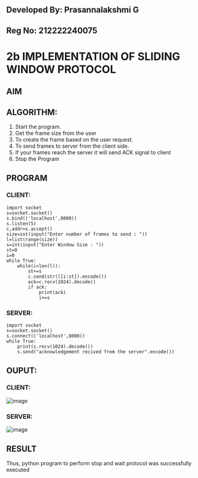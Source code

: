 ## Developed By: Prasannalakshmi G
## Reg No: 212222240075

# 2b IMPLEMENTATION OF SLIDING WINDOW PROTOCOL
## AIM
## ALGORITHM:
1. Start the program.
2. Get the frame size from the user
3. To create the frame based on the user request.
4. To send frames to server from the client side.
5. If your frames reach the server it will send ACK signal to client
6. Stop the Program

## PROGRAM
### CLIENT:
``` 
import socket
s=socket.socket()
s.bind(('localhost',8000))
s.listen(5)
c,addr=s.accept()
size=int(input("Enter number of frames to send : "))
l=list(range(size))
s=int(input("Enter Window Size : "))
st=0
i=0
while True:
    while(i<len(l)):
        st+=s
        c.send(str(l[i:st]).encode())
        ack=c.recv(1024).decode()
        if ack:
            print(ack)
            i+=s
```

### SERVER:
```
import socket
s=socket.socket()
s.connect(('localhost',8000))
while True:
    print(s.recv(1024).decode())
    s.send("acknowledgement recived from the server".encode())
```
## OUPUT:
### CLIENT:
![image](https://github.com/Prasannalakshmiganesan/2b_SLIDING_WINDOW_PROTOCOL/assets/118610231/37a584d7-e3bc-4d6a-a9e4-512c9590c245)

### SERVER:
![image](https://github.com/Prasannalakshmiganesan/2b_SLIDING_WINDOW_PROTOCOL/assets/118610231/01577559-7b19-440d-b3f3-f5f4bf8026d9)



## RESULT
Thus, python program to perform stop and wait protocol was successfully executed
